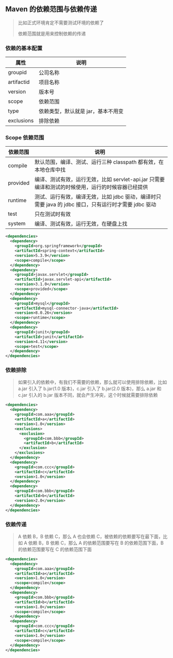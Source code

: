 ## Maven 的依赖范围与依赖传递

> 比如正式环境肯定不需要测试环境的依赖了
>
> 依赖范围就是用来控制依赖的传递

### 依赖的基本配置

| 属性       | 说明                               |
| ---------- | ---------------------------------- |
| groupid    | 公司名称                           |
| artifactid | 项目名称                           |
| version    | 版本号                             |
| scope      | 依赖范围                           |
| type       | 依赖类型，默认就是 jar，基本不用变 |
| exclusions | 排除依赖                           |

### Scope 依赖范围

| 依赖范围 | 说明                                                                                                 |
| -------- | ---------------------------------------------------------------------------------------------------- |
| compile  | 默认范围，编译、测试、运行三种 classpath 都有效，在本地仓库中找                                      |
| provided | 编译、测试有效，运行无效，比如 servlet-api.jar 只需要编译和测试的时候使用，运行的时候容器已经提供    |
| runtime  | 测试、运行有效，编译无效，比如 jdbc 驱动，编译时只需要 java 的 jdbc 接口，只有运行时才需要 jdbc 驱动 |
| test     | 只在测试时有效                                                                                       |
| system   | 编译、测试有效，运行无效，在硬盘上找                                                                 |

```xml
<dependencies>
  <dependency>
    <groupId>org.springframework</groupId>
    <artifactId>spring-context</artifactId>
    <version>5.3.9</version>
    <scope>compile</scope>
  </dependency>
  <dependency>
    <groupId>javax.servlet</groupId>
    <artifactId>javax.servlet-api</artifactId>
    <version>3.1.0</version>
    <scope>provided</scope>
  </dependency>
  <dependency>
    <groupId>mysql</groupId>
    <artifactId>mysql-connector-java</artifactId>
    <version>8.0.26</version>
    <scope>runtime</scope>
  </dependency>
  <dependency>
    <groupId>junit</groupId>
    <artifactId>junit</artifactId>
    <version>4.11</version>
    <scope>test</scope>
  </dependency>
</dependencies>
```

### 依赖排除

> 如果引入的依赖中，有我们不需要的依赖，那么就可以使用排除依赖，比如 a.jar 引入了 b.jar(1.0 版本)，c.jar 引入了 b.jar(2.0 版本)，那么 a.jar 和 c.jar 引入的 b.jar 版本不同，就会产生冲突，这个时候就需要排除依赖

```xml
<dependencies>
  <dependency>
    <groupId>com.aaa</groupId>
    <artifactId>a</artifactId>
    <version>1.0</version>
    <exclusions>
      <exclusion>
        <groupId>com.bbb</groupId>
        <artifactId>b</artifactId>
      </exclusion>
    </exclusions>
  </dependency>
  <dependency>
    <groupId>com.ccc</groupId>
    <artifactId>c</artifactId>
    <version>1.0</version>
  </dependency>
  <dependency>
    <groupId>com.bbb</groupId>
    <artifactId>b</artifactId>
    <version>2.0</version>
  </dependency>
</dependencies>
```

### 依赖传递

> A 依赖 B，B 依赖 C，那么 A 也会依赖 C，被依赖的依赖要写在最下面，比如 A 依赖 B，B 依赖 C，那么 A 的依赖范围要写在 B 的依赖范围下面，B 的依赖范围要写在 C 的依赖范围下面

```xml
<dependencies>
  <dependency>
    <groupId>com.aaa</groupId>
    <artifactId>a</artifactId>
    <version>1.0</version>
    <scope>compile</scope>
  </dependency>
  <dependency>
    <groupId>com.bbb</groupId>
    <artifactId>b</artifactId>
    <version>1.0</version>
    <scope>compile</scope>
  </dependency>
  <dependency>
    <groupId>com.ccc</groupId>
    <artifactId>c</artifactId>
    <version>1.0</version>
    <scope>compile</scope>
  </dependency>
</dependencies>
```
